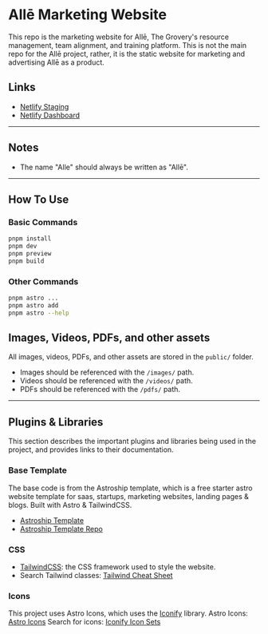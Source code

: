# Allē Marketing Website

This repo is the marketing website for Allē, The Grovery's resource management, team alignment, and training platform. This is not the main repo for the Allē project, rather, it is the static website for marketing and advertising Allē as a product.

## Links

- [Netlify Staging](https://alle-marketing-site.netlify.app)
- [Netlify Dashboard](https://app.netlify.com/sites/alle-marketing-site/overview)

---

## Notes

- The name "Alle" should always be written as "Allē".
---

## How To Use

### Basic Commands

```bash
pnpm install
pnpm dev
pnpm preview
pnpm build
```

### Other Commands

```bash
pnpm astro ...
pnpm astro add
pnpm astro --help
```

## Images, Videos, PDFs, and other assets

All images, videos, PDFs, and other assets are stored in the `public/` folder.
- Images should be referenced with the `/images/` path.
- Videos should be referenced with the `/videos/` path.
- PDFs should be referenced with the `/pdfs/` path.

---

## Plugins & Libraries

This section describes the important plugins and libraries being used in the project, and provides links to their documentation.

### Base Template

The base code is from the Astroship template, which is a free starter astro website template for saas, startups, marketing websites, landing pages & blogs. Built with Astro & TailwindCSS.

- [Astroship Template](https://astroship.web3templates.com/)
- [Astroship Template Repo](https://github.com/surjithctly/astroship)

### CSS 

- [TailwindCSS](https://tailwindcss.com/): the CSS framework used to style the website.
- Search Tailwind classes: [Tailwind Cheat Sheet](https://nerdcave.com/tailwind-cheat-sheet)

### Icons

This project uses Astro Icons, which uses the [Iconify](https://iconify.design/) library.
Astro Icons: [Astro Icons](https://github.com/natemoo-re/astro-icon)
Search for icons: [Iconify Icon Sets](https://icon-sets.iconify.design/)